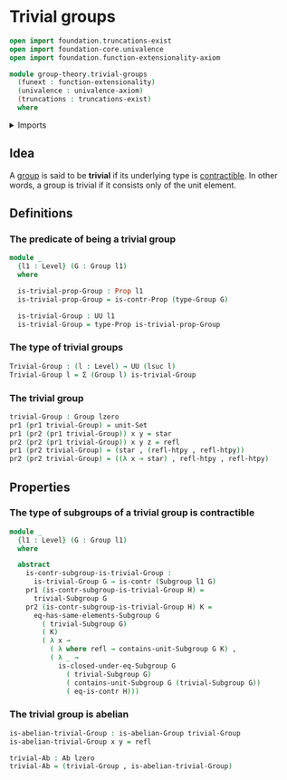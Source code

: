 # Trivial groups

```agda
open import foundation.truncations-exist
open import foundation-core.univalence
open import foundation.function-extensionality-axiom

module group-theory.trivial-groups
  (funext : function-extensionality)
  (univalence : univalence-axiom)
  (truncations : truncations-exist)
  where
```

<details><summary>Imports</summary>

```agda
open import foundation.contractible-types funext univalence
open import foundation.dependent-pair-types
open import foundation.dependent-products-contractible-types funext
open import foundation.dependent-products-propositions funext
open import foundation.fundamental-theorem-of-identity-types
open import foundation.homotopies funext
open import foundation.identity-types funext
open import foundation.propositions funext univalence
open import foundation.structure-identity-principle
open import foundation.unit-type
open import foundation.universe-levels

open import foundation-core.raising-universe-levels

open import group-theory.abelian-groups funext univalence truncations
open import group-theory.full-subgroups funext univalence truncations
open import group-theory.groups funext univalence truncations
open import group-theory.subgroups funext univalence truncations
open import group-theory.trivial-subgroups funext univalence truncations
```

</details>

## Idea

A [group](group-theory.groups.md) is said to be **trivial** if its underlying
type is [contractible](foundation-core.contractible-types.md). In other words, a
group is trivial if it consists only of the unit element.

## Definitions

### The predicate of being a trivial group

```agda
module _
  {l1 : Level} (G : Group l1)
  where

  is-trivial-prop-Group : Prop l1
  is-trivial-prop-Group = is-contr-Prop (type-Group G)

  is-trivial-Group : UU l1
  is-trivial-Group = type-Prop is-trivial-prop-Group
```

### The type of trivial groups

```agda
Trivial-Group : (l : Level) → UU (lsuc l)
Trivial-Group l = Σ (Group l) is-trivial-Group
```

### The trivial group

```agda
trivial-Group : Group lzero
pr1 (pr1 trivial-Group) = unit-Set
pr1 (pr2 (pr1 trivial-Group)) x y = star
pr2 (pr2 (pr1 trivial-Group)) x y z = refl
pr1 (pr2 trivial-Group) = (star , (refl-htpy , refl-htpy))
pr2 (pr2 trivial-Group) = ((λ x → star) , refl-htpy , refl-htpy)
```

## Properties

### The type of subgroups of a trivial group is contractible

```agda
module _
  {l1 : Level} (G : Group l1)
  where

  abstract
    is-contr-subgroup-is-trivial-Group :
      is-trivial-Group G → is-contr (Subgroup l1 G)
    pr1 (is-contr-subgroup-is-trivial-Group H) =
      trivial-Subgroup G
    pr2 (is-contr-subgroup-is-trivial-Group H) K =
      eq-has-same-elements-Subgroup G
        ( trivial-Subgroup G)
        ( K)
        ( λ x →
          ( λ where refl → contains-unit-Subgroup G K) ,
          ( λ _ →
            is-closed-under-eq-Subgroup G
              ( trivial-Subgroup G)
              ( contains-unit-Subgroup G (trivial-Subgroup G))
              ( eq-is-contr H)))
```

### The trivial group is abelian

```agda
is-abelian-trivial-Group : is-abelian-Group trivial-Group
is-abelian-trivial-Group x y = refl

trivial-Ab : Ab lzero
trivial-Ab = (trivial-Group , is-abelian-trivial-Group)
```
